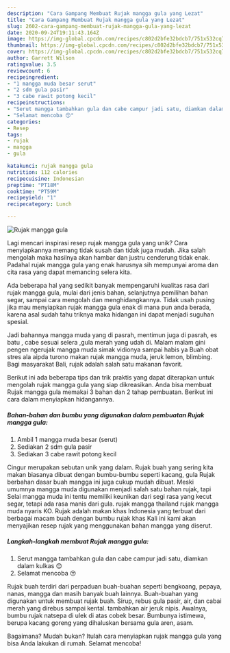 ```yaml
---
description: "Cara Gampang Membuat Rujak mangga gula yang Lezat"
title: "Cara Gampang Membuat Rujak mangga gula yang Lezat"
slug: 2602-cara-gampang-membuat-rujak-mangga-gula-yang-lezat
date: 2020-09-24T19:11:43.164Z
image: https://img-global.cpcdn.com/recipes/c802d2bfe32bdcb7/751x532cq70/rujak-mangga-gula-foto-resep-utama.jpg
thumbnail: https://img-global.cpcdn.com/recipes/c802d2bfe32bdcb7/751x532cq70/rujak-mangga-gula-foto-resep-utama.jpg
cover: https://img-global.cpcdn.com/recipes/c802d2bfe32bdcb7/751x532cq70/rujak-mangga-gula-foto-resep-utama.jpg
author: Garrett Wilson
ratingvalue: 3.5
reviewcount: 6
recipeingredient:
- "1 mangga muda besar serut"
- "2 sdm gula pasir"
- "3 cabe rawit potong kecil"
recipeinstructions:
- "Serut mangga tambahkan gula dan cabe campur jadi satu, diamkan dalam kulkas 😊"
- "Selamat mencoba 😚"
categories:
- Resep
tags:
- rujak
- mangga
- gula

katakunci: rujak mangga gula 
nutrition: 112 calories
recipecuisine: Indonesian
preptime: "PT18M"
cooktime: "PT59M"
recipeyield: "1"
recipecategory: Lunch

---
```



![Rujak mangga gula](https://img-global.cpcdn.com/recipes/c802d2bfe32bdcb7/751x532cq70/rujak-mangga-gula-foto-resep-utama.jpg)

Lagi mencari inspirasi resep rujak mangga gula yang unik? Cara menyiapkannya memang tidak susah dan tidak juga mudah. Jika salah mengolah maka hasilnya akan hambar dan justru cenderung tidak enak. Padahal rujak mangga gula yang enak harusnya sih mempunyai aroma dan cita rasa yang dapat memancing selera kita.

Ada beberapa hal yang sedikit banyak mempengaruhi kualitas rasa dari rujak mangga gula, mulai dari jenis bahan, selanjutnya pemilihan bahan segar, sampai cara mengolah dan menghidangkannya. Tidak usah pusing jika mau menyiapkan rujak mangga gula enak di mana pun anda berada, karena asal sudah tahu triknya maka hidangan ini dapat menjadi suguhan spesial.

Jadi bahannya mangga muda yang di pasrah, mentimun juga di pasrah, es batu , cabe sesuai selera ,gula merah yang udah di. Malam malam gini pengen ngerujak mangga muda simak vidionya sampai habis ya Buah obat stres ala aipda turono makan rujak mangga muda, jeruk lemon, blimbing. Bagi masyarakat Bali, rujak adalah salah satu makanan favorit.


Berikut ini ada beberapa tips dan trik praktis yang dapat diterapkan untuk mengolah rujak mangga gula yang siap dikreasikan. Anda bisa membuat Rujak mangga gula memakai 3 bahan dan 2 tahap pembuatan. Berikut ini cara dalam menyiapkan hidangannya.

<!--inarticleads1-->

##### Bahan-bahan dan bumbu yang digunakan dalam pembuatan Rujak mangga gula:

1. Ambil 1 mangga muda besar (serut)
1. Sediakan 2 sdm gula pasir
1. Sediakan 3 cabe rawit potong kecil


Cingur merupakan sebutan unik yang dalam. Rujak buah yang sering kita makan biasanya dibuat dengan bumbu-bumbu seperti kacang, gula Rujak berbahan dasar buah mangga ini juga cukup mudah dibuat. Meski umumnya mangga muda digunakan menjadi salah satu bahan rujak, tapi Selai mangga muda ini tentu memiliki keunikan dari segi rasa yang kecut segar, tetapi ada rasa manis dari gula. rujak mangga thailand rujak mangga muda nyaris KO. Rujak adalah makan khas Indonesia yang terbuat dari berbagai macam buah dengan bumbu rujak khas Kali ini kami akan menyajikan resep rujak yang menggunakan bahan mangga yang diserut. 

<!--inarticleads2-->

##### Langkah-langkah membuat Rujak mangga gula:

1. Serut mangga tambahkan gula dan cabe campur jadi satu, diamkan dalam kulkas 😊
1. Selamat mencoba 😚


Rujak buah terdiri dari perpaduan buah-buahan seperti bengkoang, pepaya, nanas, mangga dan masih banyak buah lainnya. Buah-buahan yang digunakan untuk membuat rujak buah. Sirup, rebus gula pasir, air, dan cabai merah yang direbus sampai kental. tambahkan air jeruk nipis. Awalnya, bumbu rujak natsepa di ulek di atas cobek besar. Bumbunya istimewa, berupa kacang goreng yang dihaluskan bersama gula aren, asam. 

Bagaimana? Mudah bukan? Itulah cara menyiapkan rujak mangga gula yang bisa Anda lakukan di rumah. Selamat mencoba!
